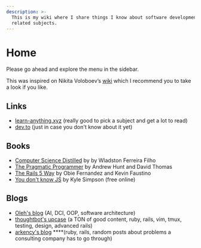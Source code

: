 ```yaml
---
description: >-
  This is my wiki where I share things I know about software development and
  related subjects.
---
```


# Home

Please go ahead and explore the menu in the sidebar.

This was inspired on Nikita Voloboev’s [wiki](https://wiki.nikitavoloboev.xyz/) which I recommend you to take a look if you like.

## Links

* [learn-anything.xyz](https://learn-anything.xyz/) \(really good to pick a subject and get a lot to read\)
* [dev.to](https://dev.to/) \(just in case you don't know about it yet\)

## Books

* [Computer Science Distilled](https://code.energy/computer-science-distilled/) by by Wladston Ferreira Filho
* [The Pragmatic Programmer](https://pragprog.com/book/tpp/the-pragmatic-programmer) by Andrew Hunt and David Thomas
* [The Rails 5 Way](https://leanpub.com/tr5w) by Obie Fernandez and Kevin Faustino
* [You don't know JS](https://github.com/getify/You-Dont-Know-JS) by Kyle Simpson \(free online\)

## Blogs

* [Oleh's blog](https://www.ludyna.com/oleh/posts) \(AI, DCI, OOP, software architecture\)
* [thoughtbot's upcase](https://thoughtbot.com/upcase/practice) \(a TON of good content, ruby, rails, vim, tmux, testing, design, advanced rails\)
* [arkency's blog](https://blog.arkency.com) ****\(ruby, rails, random posts about problems a consulting company has to go through\)




